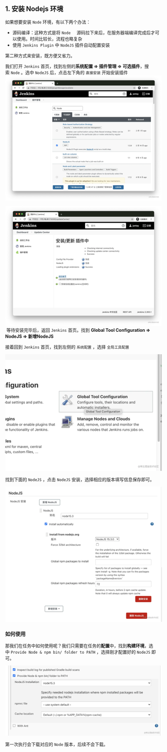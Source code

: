 ## 1. 安装 Nodejs 环境

如果想要安装 `Node` 环境，有以下两个办法：

-   源码编译：这种方式是将 `Node`     源码拉下来后，在服务器端编译完成后才可以使用。时间比较长，流程也略复杂
-   使用 `Jenkins Plugin` 中 `NodeJS` 插件自动配置安装

第二种方式来安装，既方便又省力。

我们打开 `Jenkins` 首页，找到左侧的**系统配置 => 插件管理 => 可选插件**，搜索 `Node` 。选中 `NodeJS` 后，点击左下角的 `直接安装` 开始安装插件
![](../youdaonote-images/Pasted%20image%2020230417223350.png)

![](../youdaonote-images/Pasted%20image%2020230417223404.png) 等待安装完毕后，返回 `Jenkins` 首页。找到 **Global Tool Configuration => NodeJS => 新增NodeJS**

接着回到 `Jenkins` 首页，找到左侧的 `系统配置` ，选择 `全局工具配置`

![](../youdaonote-images/Pasted%20image%2020230417223849.png)

找到下面的 `NodeJS` ，点击 `NodeJS` 安装，选择相应的版本填写信息保存即可。

![](../youdaonote-images/Pasted%20image%2020230417223858.png)

### 如何使用

那我们在任务中如何使用呢？我们只需要在任务的**配置**中，找到**构建环境**，选中 `Provide Node & npm bin/ folder to PATH` ，选择刚才配置好的 `NodeJS` 即可。

![](../youdaonote-images/Pasted%20image%2020230417223907.png)

第一次执行会下载对应的 `Node` 版本，后续不会下载。

